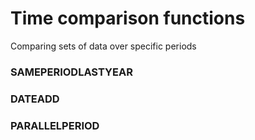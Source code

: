 # Time comparison functions
Comparing sets of data over specific periods

### SAMEPERIODLASTYEAR


### DATEADD
### PARALLELPERIOD
